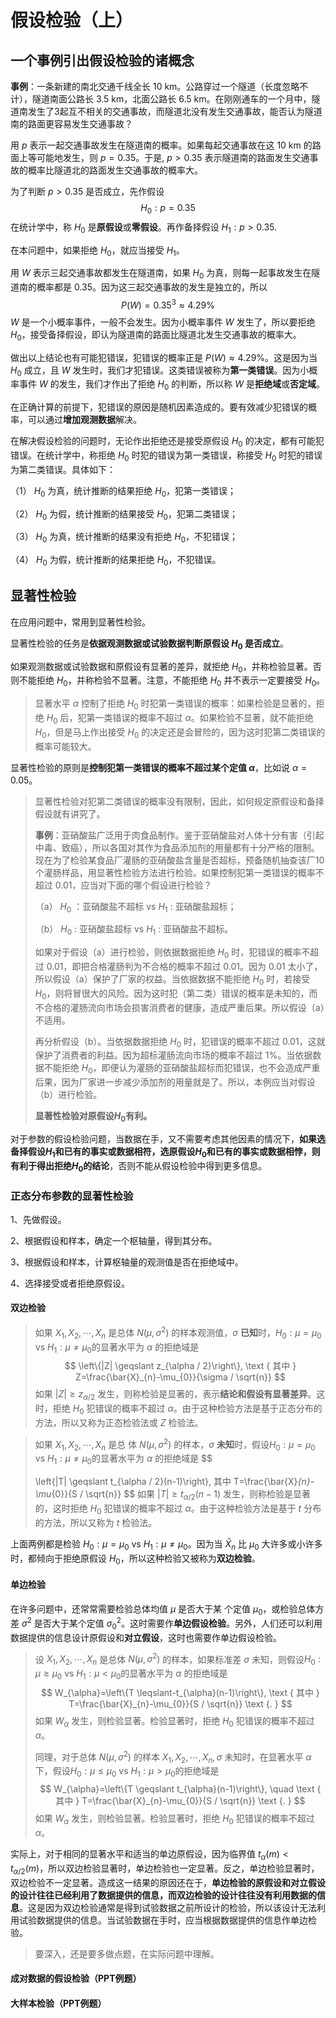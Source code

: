 # 假设检验（上）

## 一个事例引出假设检验的诸概念

**事例**：一条新建的南北交通千线全长 $10 \mathrm{~km}$。公路穿过一个隧道（长度忽略不计），隧道南面公路长 $3.5 \mathrm{~km}$，北面公路长 $6.5 \mathrm{~km}$。在刚刚通车的一个月中，隧道南发生了3起互不相关的交通事故，而隧道北没有发生交通事故，能否认为隧道南的路面更容易发生交通事故？

用 $p$ 表示一起交通事故发生在隧道南的概率。如果每起交通事故在这 $10 \mathrm{~km}$ 的路面上等可能地发生，则 $p=0.35$。于是, $p>0.35$ 表示隧道南的路面发生交通事故的概率比隧道北的路面发生交通事故的概率大。

为了判断 $p>0.35$ 是否成立，先作假设
$$
H_0:p=0.35
$$
在统计学中，称 $H_{0}$ 是**原假设**或**零假设**。再作备择假设 $H_{1}: p>0.35 .$

在本问题中，如果拒绝 $H_{0}$，就应当接受 $H_{1}$。

用 $W$ 表示三起交通事故都发生在隧道南，如果 $H_{0}$ 为真，则每一起事故发生在隧道南的概率都是 $0.35$。因为这三起交通事故的发生是独立的，所以
$$
P(W)=0.35^{3} \approx 4.29 \%
$$
$W$ 是一个小概率事件，一般不会发生。因为小概率事件 $W$ 发生了，所以要拒绝 $H_{0}$，接受备择假设，即认为隧道南的路面比隧道北发生交通事故的概率大。

做出以上结论也有可能犯错误，犯错误的概率正是 $P(W) \approx 4.29 \%$。这是因为当 $H_{0}$ 成立，且 $W$ 发生时，我们才犯错误。这类错误被称为**第一类错误**。因为小概率事件 $W$ 的发生，我们才作出了拒绝 $H_{0}$ 的判断，所以称 $W$ 是**拒绝域**或**否定域**。

在正确计算的前提下，犯错误的原因是随机因素造成的。要有效减少犯错误的概率，可以通过**增加观测数据**解决。

在解决假设检验的问题时，无论作出拒绝还是接受原假设 $H_{0}$ 的决定，都有可能犯错误。在统计学中，称拒绝 $H_{0}$ 时犯的错误为第一类错误，称接受 $H_{0}$ 时犯的错误为第二类错误。具体如下：

（1） ${H}_{0}$ 为真，统计推断的结果拒绝 ${H}_{0}$，犯第一类错误；

（2） $H_{0}$ 为假，统计推断的结果接受 $H_{0}$，犯第二类错误；

（3） $H_{0}$ 为真，统计推断的结果没有拒绝 $H_{0}$，不犯错误；

（4） ${H}_{0}$ 为假，统计推断的结果拒绝 ${H}_{0}$，不犯错误。

## 显著性检验

在应用问题中，常用到显著性检验。

显著性检验的任务是**依据观测数据或试验数据判断原假设 $H_{0}$ 是否成立**。

如果观测数据或试验数据和原假设有显著的差异，就拒绝 ${H}_{0}$，并称检验显著。否则不能拒绝 $H_{0}$，并称检验不显著。注意，不能拒绝 $H_{0}$ 并不表示一定要接受 $H_{0}$。

> 显著水平 $\alpha$ 控制了拒绝 ${H}_{0}$ 时犯第一类错误的概率：如果检验是显著的，拒绝 $H_{0}$ 后，犯第一类错误的概率不超过 $\alpha$。如果检验不显著，就不能拒绝 $H_{0}$，但是马上作出接受 $H_{0}$ 的决定还是会冒险的，因为这时犯第二类错误的概率可能较大。

显著性检验的原则是**控制犯第一类错误的概率不超过某个定值 $\alpha$**，比如说 $\alpha=0.05$。

> 显著性检验对犯第二类错误的概率没有限制，因此，如何规定原假设和备择假设就有讲究了。
>
> **事例**：亚硝酸盐广泛用于肉食品制作。鉴于亚硝酸盐对人体十分有害（引起中毒、致癌），所以各国对其作为食品添加剂的用量都有十分严格的限制。现在为了检验某食品厂灌肠的亚硝酸盐含量是否超标，预备随机抽查该厂10个灌肠样品，用显著性检验方法进行检验。如果控制犯第一类错误的概率不超过 $0.01$，应当对下面的哪个假设进行检验？
>
> （a） $H_{0}$ ：亚硝酸盐不超标 vs $H_{1}$ : 亚硝酸盐超标；
>
> （b） $H_{0}$ : 亚硝酸盐超标 vs $H_{1}$ : 亚硝酸盐不超标。
>
> 如果对于假设（a）进行检验，则依据数据拒绝 $H_{0}$ 时，犯错误的概率不超过 $0.01$，即把合格灌肠判为不合格的概率不超过 $0.01$。因为 $0.01$ 太小了，所以假设（a）保护了厂家的权益。当依据数据不能拒绝 ${H}_{0}$ 时，若接受 ${H}_{0}$，则将冒很大的风险。因为这时犯（第二类）错误的概率是未知的，而不合格的灌肠流向市场会损害消费者的健康，造成严重后果。所以假设（a）不适用。
>
> 再分析假设（b）。当依据数据拒绝 $H_{0}$ 时，犯错误的概率不超过 $0.01$，这就保护了消费者的利益。因为超标灌肠流向市场的概率不超过 $1 \%$。当依据数据不能拒绝 $H_{0}$，即便认为灌肠的亚硝酸盐超标而犯错误，也不会造成严重后果，因为厂家进一步减少添加剂的用量就是了。所以，本例应当对假设（b）进行检验。
>
> **显著性检验对原假设$H_0$有利。**

对于参数的假设检验问题，当数据在手，又不需要考虑其他因素的情况下，**如果选备择假设$H_1$和已有的事实或数据相符，选原假设$H_0$和已有的事实或数据相悖，则有利于得出拒绝$H_0$的结论**，否则不能从假设检验中得到更多信息。

### 正态分布参数的显著性检验

1、先做假设。

2、根据假设和样本，确定一个枢轴量，得到其分布。

3、根据假设和样本，计算枢轴量的观测值是否在拒绝域中。

4、选择接受或者拒绝原假设。

#### 双边检验

> 如果 $X_{1}, X_{2}, \cdots, X_{n}$ 是总体 $N\left(\mu, \sigma^{2}\right)$ 的样本观测值，$\sigma$ **已知**时，$H_{0}: \mu=\mu_{0}$ vs $H_{1}: \mu \neq \mu_{0}$的显著水平为 $\alpha$ 的拒绝域是
> $$
> \left\{|Z| \geqslant z_{\alpha / 2}\right\},  \text { 其中 } Z=\frac{\bar{X}_{n}-\mu_{0}}{\sigma / \sqrt{n}} 
> $$
> 如果 $|Z| \geqslant z_{\alpha / 2}$ 发生，则称检验是显著的，表示**结论和假设有显著差异**。这时，拒绝 $H_{0}$ 犯错误的概率不超过 $\alpha$。由于这种检验方法是基于正态分布的方法，所以又称为正态检验法或 $Z$ 检验法。

> 如果 $X_{1}, X_{2}, \cdots, X_{n}$ 是总 体 $N\left(\mu, \sigma^{2}\right)$ 的样本，$\sigma$ **未知**时，假设$H_{0}: \mu=\mu_{0}$ vs $H_{1}: \mu \neq \mu_{0}$的显著水平为 $\alpha$ 的拒绝域是
> $$
> 
> \left\{|T| \geqslant t_{\alpha / 2}(n-1)\right\}, 其中 T=\frac{\bar{X}_{n}-\mu_{0}}{S / \sqrt{n}}
> $$
> 如果 $|T| \geqslant t_{\alpha / 2}(n-1)$ 发生，则称检验是显著的，这时拒绝 $H_{0}$ 犯错误的概率不超过 $\alpha$。由于这种检验方法是基于 $t$ 分布的方法，所以又称为 $t$ 检验法。

上面两例都是检验 $H_{0}: \mu=\mu_{0}$ vs $H_{1}: \mu \neq \mu_{0}$。因为当 $\bar{X}_{n}$ 比 $\mu_{0}$ 大许多或小许多时，都倾向于拒绝原假设 $H_{0}$，所以这种检验又被称为**双边检验**。

#### 单边检验

在许多问题中，还常常需要检验总体均值 $\mu$ 是否大于某 个定值 $\mu_{0}$，或检验总体方差 $\sigma^{2}$ 是否大于某个定值 $\sigma_{0}^{2}$。这时需要作**单边假设检验**。另外，人们还可以利用数据提供的信息设计原假设和**对立假设**，这时也需要作单边假设检验。

> 设 $X_{1}, X_{2}, \cdots, X_{n}$ 是总体 $N\left(\mu, \sigma^{2}\right)$ 的样本，如果标准差 $\sigma$ 未知，则假设$H_{0}: \mu \geqslant \mu_{0}$ vs $H_{1}: \mu<\mu_{0}$的显著水平为 $\alpha$ 的拒绝域是
> $$
> W_{\alpha}=\left\{T \leqslant-t_{\alpha}(n-1)\right\}, \text { 其中 } T=\frac{\bar{X}_{n}-\mu_{0}}{S / \sqrt{n}} \text {. }
> $$
> 如果 $W_{\alpha}$ 发生，则检验显著。检验显著时，拒绝 $H_{0}$ 犯错误的概率不超过 $\alpha$。
>
> 同理，对于总体 $N\left(\mu, \sigma^{2}\right)$ 的样本 $X_{1}, X_{2}, \cdots, X_{n}, \sigma$ 未知时，在显著水平 $\alpha$ 下，假设$H_{0}: \mu \leqslant \mu_{0}$ vs $H_{1}: \mu>\mu_{0}$的拒绝域是
> $$
> W_{\alpha}=\left\{T \geqslant t_{\alpha}(n-1)\right\}, \quad \text { 其中 } T=\frac{\bar{X}_{n}-\mu_{0}}{S / \sqrt{n}} \text {. }
> $$
> 如果 $W_{\alpha}$ 发生，则检验显著。检验显著时，拒绝 $H_{0}$ 犯错误的概率不超过 $\alpha$。

实际上，对于相同的显著水平和适当的单边原假设，因为临界值 $t_{\alpha}(m)<t_{\alpha / 2}(m)$，所以双边检验显著时，单边检验也一定显著。反之，单边检验显著时，双边检验不一定显著。造成这一结果的原因还在于，**单边检验的原假设和对立假设的设计往往已经利用了数据提供的信息，而双边检验的设计往往没有利用数据的信息**。这是因为双边检验通常是得到试验数据之前所设计的检验，所以该设计无法利用试验数据提供的信息。当试验数据在手时，应当根据数据提供的信息作单边检验。

> 要深入，还是要多做点题，在实际问题中理解。

#### 成对数据的假设检验（PPT例题）

#### 大样本检验（PPT例题）